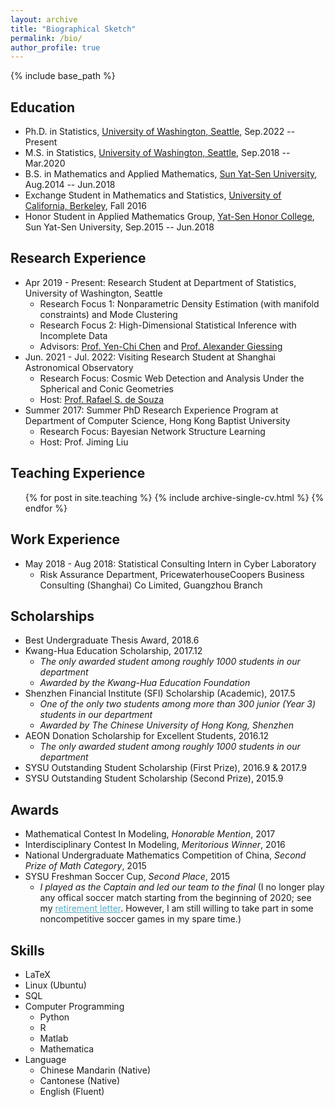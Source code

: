 ```yaml
---
layout: archive
title: "Biographical Sketch"
permalink: /bio/
author_profile: true
---
```


{% include base_path %}

Education
-----------
* Ph.D. in Statistics, [University of Washington, Seattle](http://www.washington.edu/), Sep.2022 -- Present
* M.S. in Statistics, [University of Washington, Seattle](http://www.washington.edu/), Sep.2018 -- Mar.2020
* B.S. in Mathematics and Applied Mathematics, [Sun Yat-Sen University](http://www.sysu.edu.cn/2012/en/index.htm), Aug.2014 -- Jun.2018
* Exchange Student in Mathematics and Statistics, [University of California, Berkeley](http://www.berkeley.edu/), Fall 2016
* Honor Student in Applied Mathematics Group, [Yat-Sen Honor College](http://yss.sysu.edu.cn/EnVersion/Index.aspx), Sun Yat-Sen University, Sep.2015 -- Jun.2018

Research Experience
-----------
* Apr 2019 - Present: Research Student at Department of Statistics, University of Washington, Seattle
  * Research Focus 1: Nonparametric Density Estimation (with manifold constraints) and Mode Clustering
  * Research Focus 2: High-Dimensional Statistical Inference with Incomplete Data
  * Advisors: [Prof. Yen-Chi Chen](http://faculty.washington.edu/yenchic/) and [Prof. Alexander Giessing](https://agiessing.github.io/)
* Jun. 2021 - Jul. 2022: Visiting Research Student at Shanghai Astronomical Observatory
  * Research Focus: Cosmic Web Detection and Analysis Under the Spherical and Conic Geometries
  * Host: [Prof. Rafael S. de Souza](https://www.rafaelsdesouza.com/)
* Summer 2017: Summer PhD Research Experience Program at Department of Computer Science, Hong Kong Baptist University
  * Research Focus: Bayesian Network Structure Learning
  * Host: Prof. Jiming Liu

Teaching Experience
-----------
   <ul>{% for post in site.teaching %}
      {% include archive-single-cv.html %}
   {% endfor %}</ul>
   
Work Experience
-----------
* May 2018 - Aug 2018: Statistical Consulting Intern in Cyber Laboratory
  * Risk Assurance Department, PricewaterhouseCoopers Business Consulting (Shanghai) Co Limited, Guangzhou Branch

Scholarships
-----------
* Best Undergraduate Thesis Award, <!--**Prize: 500 RMB**--> 2018.6
* Kwang-Hua Education Scholarship, <!--**Prize: 3000 RMB**--> 2017.12
  * _The only awarded student among roughly 1000 students in our department_
  * _Awarded by the Kwang-Hua Education Foundation_
* Shenzhen Financial Institute (SFI) Scholarship (Academic), <!--**Prize: 10000 RMB**--> 2017.5
  * _One of the only two students among more than 300 junior (Year 3) students in our department_
  * _Awarded by The Chinese University of Hong Kong, Shenzhen_
* AEON Donation Scholarship for Excellent Students, <!--**Prize: 5000 RMB**--> 2016.12
  * _The only awarded student among roughly 1000 students in our department_
* SYSU Outstanding Student Scholarship (First Prize), <!--**Prize: 2000 RMB + 4000 RMB**--> 2016.9 & 2017.9
* SYSU Outstanding Student Scholarship (Second Prize), <!--**Prize: 1500 RMB**--> 2015.9


Awards
-----------
* Mathematical Contest In Modeling, _Honorable Mention_, 2017
* Interdisciplinary Contest In Modeling, _Meritorious Winner_, 2016
* National Undergraduate Mathematics Competition of China, _Second Prize of Math Category_, 2015
* SYSU Freshman Soccer Cup, _Second Place_, 2015
  * _I played as the Captain and led our team to the final_ (I no longer play any offical soccer match starting from the beginning of 2020; see my <A href="https://zhangyk8.github.io/portfolio/portfolio-3/" style="color: #52adc8; text-decoration=underline">retirement letter</A>. However, I am still willing to take part in some noncompetitive soccer games in my spare time.)

Skills
-----------
* LaTeX
* Linux (Ubuntu)
* SQL
* Computer Programming
  * Python
  * R
  * Matlab
  * Mathematica
* Language
  * Chinese Mandarin (Native)
  * Cantonese (Native)
  * English (Fluent)

<!--
Publications
======
  <ul>{% for post in site.publications %}
    {% include archive-single-cv.html %}
  {% endfor %}</ul>
-->
<!--
Talks
======
  <ul>{% for post in site.talks %}
    {% include archive-single-talk-cv.html %}
  {% endfor %}</ul>
  -->
  

  
